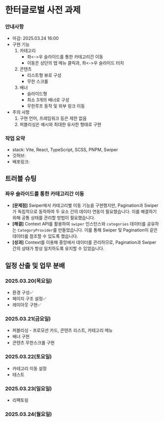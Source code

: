 # 한터글로벌 사전 과제

### 안내사항

- 마감: 2025.03.24 16:00
- 구현 기능
  1. 카테고리
     - 좌<->우 슬라이드를 통한 카테고리간 이동
     - 이동은 상단의 탭 메뉴 클릭과, 좌<->우 슬라이드 터치
  2. 콘텐츠
     - 리스트형 뷰로 구성
     - 무한 스크롤
  3. 배너
     - 슬라이드형
     - 최소 3개의 배너로 구성
     - 무한루프 동작 및 외부 링크 이동
- 주의 사항
  1. 구현 언어, 프레임워크 등은 제한 없음
  2. 퍼블리싱은 예시와 최대한 유사한 형태로 구현

### 작업 요약

- stack: Vite, React, TypeScript, SCSS, PNPM, Swiper
- 깃허브:
- 배포링크:

## 트러블 슈팅

### 좌우 슬라이드를 통한 카테고리간 이동

- **[문제점]** Swiper에서 카테고리별 이동 기능을 구현했지만, Pagination과 Swiper가 독립적으로 동작하여 두 요소 간의 데이터 연동이 필요했습니다. 이를 해결하기 위해 공통 상태를 관리할 방법이 필요했습니다.
- **[해결]** Context API를 활용하여 `swiper` 인스턴스와 `categories` 데이터를 공유하는 `CategoryProvider`를 만들었습니다. 이를 통해 Swiper 및 Pagination이 같은 데이터를 참조할 수 있도록 했습니다.
- **[성과]** Context를 이용해 중앙에서 데이터를 관리하므로, Pagination과 Swiper 간의 상태가 항상 일치하도록 유지할 수 있었습니다.

## 일정 산출 및 업무 분배

### 2025.03.20(목요일)

- 환경 구성✅
- 페이지 구조 설정✅
- 레이아웃 구현✅

### 2025.03.21(금요일)

- 퍼블리싱 - 프로모션 카드, 콘텐츠 리스트, 카테고리 메뉴
- 배너 구현
- 콘텐츠 무한스크롤 구현

### 2025.03.22(토요일)

- 카테고리 이동 설정
- 테스트

### 2025.03.23(일요일)

- 리팩토링

### 2025.03.24(월요일)
